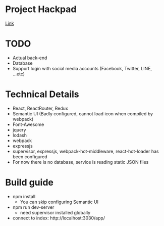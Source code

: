 # Project Hackpad
[Link](https://g0vus.hackpad.com/Citizen-Project-for-Taiwan-kJDHiCzRg1o)

# TODO
- Actual back-end
- Database
- Support login with social media accounts (Facebook, Twitter, LINE, ...etc)


# Technical Details
- React, ReactRouter, Redux
- Semantic UI (Badly configured, cannot load icon when compiled by webpack)
- Font-Awesome
- jquery
- lodash
- webpack
- expressjs
- supervisor, expressjs, webpack-hot-middleware, react-hot-loader has been configured
- For now there is no database, service is reading static JSON files

# Build guide
- npm install
  - You can skip configuring Semantic UI
- npm run dev-server
  - need supervisor installed globally
- connect to index: http://localhost:3030/app/
